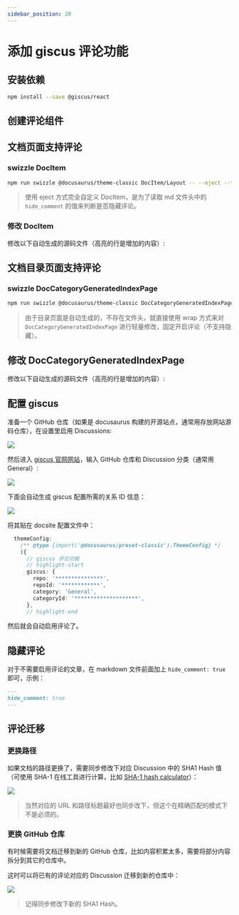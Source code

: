 ```yaml
---
sidebar_position: 20
---
```


# 添加 giscus 评论功能

## 安装依赖

```bash npm2yarn
npm install --save @giscus/react
```

## 创建评论组件

<FileBlock showLineNumbers title="src/components/Comment.tsx" file="@site/src/components/Comment.tsx" />

## 文档页面支持评论

### swizzle DocItem

```bash npm2yarn
npm run swizzle @docusaurus/theme-classic DocItem/Layout -- --eject --typescript
```

> 使用 eject 方式完全自定义 DocItem，是为了读取 md 文件头中的 `hide_comment` 的值来判断是否隐藏评论。

### 修改 DocItem

修改以下自动生成的源码文件（高亮的行是增加的内容）:

<FileBlock showLineNumbers title="src/theme/DocItem/Layout/index.tsx" file="@site/src/theme/DocItem/Layout/index.tsx" />

## 文档目录页面支持评论

### swizzle DocCategoryGeneratedIndexPage

```bash npm2yarn
npm run swizzle @docusaurus/theme-classic DocCategoryGeneratedIndexPage -- --wrap --typescript
```

> 由于目录页面是自动生成的，不存在文件头，就直接使用 wrap 方式来对 `DocCategoryGeneratedIndexPage` 进行轻量修改，固定开启评论（不支持隐藏）。

## 修改 DocCategoryGeneratedIndexPage

修改以下自动生成的源码文件（高亮的行是增加的内容）:

<FileBlock showLineNumbers title="src/theme/DocCategoryGeneratedIndexPage/index.tsx" file="@site/src/theme/DocCategoryGeneratedIndexPage/index.tsx" />

## 配置 giscus

准备一个 GitHub 仓库（如果是 docusaurus 构建的开源站点，通常用存放网站源码仓库），在设置里启用 Discussions:

![](https://image-host-1251893006.cos.ap-chengdu.myqcloud.com/2024%2F01%2F25%2F20240125203425.png)

然后进入 [giscus 官网网站](https://giscus.app/zh-CN)，输入 GitHub 仓库和 Discussion 分类（通常用 General）:

![](https://image-host-1251893006.cos.ap-chengdu.myqcloud.com/2024%2F01%2F25%2F20240125203710.png)

下面会自动生成 giscus 配置所需的关系 ID 信息：

![](https://image-host-1251893006.cos.ap-chengdu.myqcloud.com/2024%2F01%2F25%2F20240125203848.png)

将其贴在 docsite 配置文件中：

```ts
  themeConfig:
    /** @type {import('@docusaurus/preset-classic').ThemeConfig} */
    ({
      // giscus 评论功能
      // highlight-start
      giscus: {
        repo: '***************',
        repoId: '************',
        category: 'General',
        categoryId: '********************',
      },
      // highlight-end

```

然后就会自动启用评论了。

## 隐藏评论

对于不需要启用评论的文章，在 markdown 文件前面加上 `hide_comment: true` 即可，示例：

```markdown title="intro.md"
---
hide_comment: true
---
```

## 评论迁移

### 更换路径

如果文档的路径更换了，需要同步修改下对应 Discussion 中的 SHA1 Hash 值（可使用 SHA-1 在线工具进行计算，比如 [SHA-1 hash calculator](https://xorbin.com/tools/sha1-hash-calculator)）：

![](https://image-host-1251893006.cos.ap-chengdu.myqcloud.com/2024%2F04%2F10%2F20240410194023.png)

> 当然对应的 URL 和路径标题最好也同步改下，但这个在精确匹配的模式下不是必须的。

### 更换 GitHub 仓库

有时候需要将文档迁移到新的 GitHub 仓库，比如内容积累太多，需要将部分内容拆分到其它的仓库中。

这时可以将已有的评论对应的 Discussion 迁移到新的仓库中：

![](https://image-host-1251893006.cos.ap-chengdu.myqcloud.com/2024%2F04%2F10%2F20240410194441.png)

> 记得同步修改下新的 SHA1 Hash。
